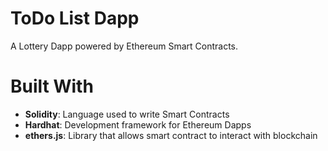 # ToDo List Dapp
A Lottery Dapp powered by Ethereum Smart Contracts.

# Built With
* **Solidity**: Language used to write Smart Contracts
* **Hardhat**: Development framework for Ethereum Dapps
* **ethers.js**: Library that allows smart contract to interact with blockchain
